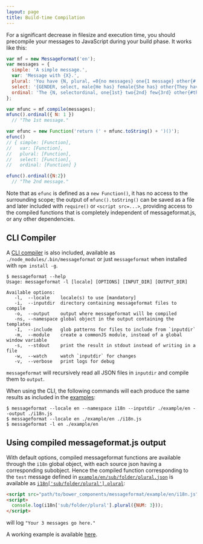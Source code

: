 ```yaml
---
layout: page
title: Build-time Compilation
---
```


For a significant decrease in filesize and execution time, you should precompile your messages to JavaScript during your build phase. It works like this:

```js
var mf = new MessageFormat('en');
var messages = {
  simple: 'A simple message.',
  var: 'Message with {X}.',
  plural: 'You have {N, plural, =0{no messages} one{1 message} other{# messages}}.',
  select: '{GENDER, select, male{He has} female{She has} other{They have}} sent you a message.',
  ordinal: 'The {N, selectordinal, one{1st} two{2nd} few{3rd} other{#th}} message.'
};

var mfunc = mf.compile(messages);
mfunc().ordinal({ N: 1 })
  // "The 1st message."

var efunc = new Function('return (' + mfunc.toString() + ')()');
efunc()
// { simple: [Function],
//   var: [Function],
//   plural: [Function],
//   select: [Function],
//   ordinal: [Function] }

efunc().ordinal({N:2})
  // "The 2nd message."
```

Note that as `efunc` is defined as a `new Function()`, it has no access to the surrounding scope; the output of `mfunc().toString()` can be saved as a file and later included with `require()` or `<script src=...>`, providing access to the compiled functions that is completely independent of messageformat.js, or any other dependencies.


## CLI Compiler

A [CLI compiler](https://github.com/messageformat/messageformat.js/tree/master/bin/messageformat.js) is also included, available as `./node_modules/.bin/messageformat` or just `messageformat` when installed with `npm install -g`.

```text
$ messageformat --help
Usage: messageformat -l [locale] [OPTIONS] [INPUT_DIR] [OUTPUT_DIR]

Available options:
   -l,	--locale	locale(s) to use [mandatory]
   -i,	--inputdir	directory containing messageformat files to compile
   -o,	--output	output where messageformat will be compiled
   -ns,	--namespace	global object in the output containing the templates
   -I,	--include	glob patterns for files to include from `inputdir`
   -m,	--module	create a commonJS module, instead of a global window variable
   -s,	--stdout	print the result in stdout instead of writing in a file
   -w,	--watch  	watch `inputdir` for changes
   -v,	--verbose	print logs for debug
```

`messageformat` will recursively read all JSON files in `inputdir` and compile them to `output`.

When using the CLI, the following commands will each produce the same results as included in the [examples](https://github.com/messageformat/messageformat.js/tree/master/example/en):

```
$ messageformat --locale en --namespace i18n --inputdir ./example/en --output ./i18n.js
$ messageformat --locale en ./example/en ./i18n.js
$ messageformat -l en ./example/en
```


## Using compiled messageformat.js output

With default options, compiled messageformat functions are available through the `i18n` global object, with each source json having a corresponding subobject. Hence the compiled function corresponding to the `test` message defined in [`example/en/sub/folder/plural.json`](https://github.com/messageformat/messageformat.js/tree/master/example/en/sub/folder/plural.json) is available as [`i18n['sub/folder/plural'].plural`](https://github.com/messageformat/messageformat.js/tree/master/example/en/i18n.js):

```html
<script src="path/to/bower_components/messageformat/example/en/i18n.js"></script>
<script>
  console.log(i18n['sub/folder/plural'].plural({NUM: 3}));
</script>
```
will log `"Your 3 messages go here."`

A working example is available [here](/messageformat.js/example/index.html).
